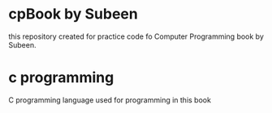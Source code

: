 # cpBook by Subeen

this repository created for practice code fo Computer Programming book by Subeen. 

# c programming

C programming language used for programming in this book